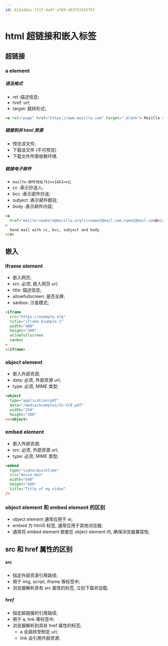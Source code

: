 ```yaml
---
id: 613a18ac-7117-4a9f-a769-d63f22431753
---
```


# html 超链接和嵌入标签

## 超链接

### a element

##### 语法格式

- rel :描述信息;
- href: url;
- target: 跳转形式;

```html
<a rel="page" href="https://www.mozilla.com" target="_blank"> Mozilla </a>
```

##### 链接到非 html 资源

- 预览该文件;
- 下载该文件 (不可预览)
- 下载文件所需依赖环境.

##### 链接电子邮件

- `mailto:邮件地址?k1=v1&k2=v2`;
- cc :表示抄送人;
- bcc :表示密件抄送;
- subject :表示邮件题目;
- body :表示邮件内容;

```html
<a
  href="mailto:nowhere@mozilla.org?cc=name1@mail.com,name2@mail.com&bcc=name3@rapidtables.com&subject=The%20subject%20of%20the%20email&body=The%20body%20of%20the%20email"
>
  Send mail with cc, bcc, subject and body
</a>
```

## 嵌入

### iframe element

- 嵌入网页;
- src: 必须, 嵌入网页 url;
- title: 描述信息;
- allowfullscreen: 是否全屏;
- sanbox: 沙盒模式;

```html
<iframe
  src="https://example.org"
  title="iframe Example 1"
  width="400"
  height="300"
  allowfullscreen
  sanbox
>
</iframe>
```

### object element

- 嵌入外部资源;
- data: 必须, 外部资源 url;
- type: 必须, MIME 类型;

```html
<object
  type="application/pdf"
  data="/media/examples/In-CC0.pdf"
  width="250"
  height="200"
></object>
```

### embed element

- 嵌入外部资源;
- src: 必须, 外部资源 url;
- type: 必须, MIME 类型;

```html
<embed
  type="video/quicktime"
  src="movie.mov"
  width="640"
  height="480"
  title="Title of my video"
/>
```

### object element 和 embed element 的区别

- object element 通常应用于 ie;
- embed 为 html5 标签, 通常应用于其他浏览器;
- 通常将 embed element 嵌套在 object element 内, 确保浏览器兼容性;

## src 和 href 属性的区别

##### src

- 指定外部资源引用路径;
- 用于 img, script, iframe 等标签中;
- 浏览器解析具有 src 属性的标签, 立刻下载并加载;

##### href

- 指定超链接的引用路径;
- 用于 a, link 等标签中;
- 浏览器解析到具有 href 属性的标签;
  - a 会跳转至制定 url;
  - link 会引用外部资源;
